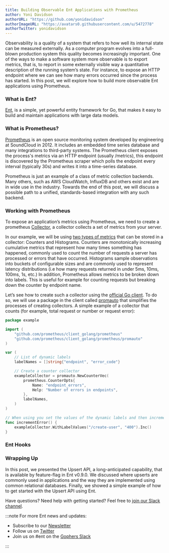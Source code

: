 ```yaml
---
title: Building Observable Ent Applications with Prometheus
author: Yoni Davidson
authorURL: "https://github.com/yonidavidson"
authorImageURL: "https://avatars0.githubusercontent.com/u/5472778"
authorTwitter: yonidavidson
---
```


Observability is a quality of a system that refers to how well its internal state can be measured externally.
As a computer program evolves into a full-blown production system this quality becomes increasingly important.
One of the ways to make a software system more observable is to export metrics, that is, to report in some externally 
visible way a quantitative description of the running system’s state. For instance, to expose an HTTP endpoint where we 
can see how many errors occurred since the process has started. In this post, we will explore how to build more
observable Ent applications using Prometheus.

### What is Ent?

[Ent](https://entgo.io/docs/getting-started/), is a simple, yet powerful entity framework for Go, that makes it easy
to build and maintain applications with large data models.

### What is Prometheus?

[Prometheus](https://prometheus.io/) is an open source monitoring system developed by engineering at SoundCloud in 2012.
It includes an embedded time series database and many integrations to third-party systems.
The Prometheus client exposes the process's metrics via an HTTP endpoint (usually /metrics), this endpoint is
discovered by the Prometheus scraper which polls the endpoint every interval (typically 30s) and writes it
into a time-series database.

Prometheus is just an example of a class of metric collection backends. Many others, such as AWS CloudWatch, InfluxDB
and others exist and are in wide use in the industry. Towards the end of this post, we will discuss a possible path to
a unified, standards-based integration with any such backend.

### Working with Prometheus

To expose an application’s metrics using Prometheus, we need to create a
prometheus [Collector](https://prometheus.io/docs/introduction/glossary/#collector), a collector collects
a set of metrics from your server.

In our example, we will be using [two types of metrics](https://prometheus.io/docs/concepts/metric_types/#histogram)
that can be stored in a collector: Counters and Histograms. Counters are monotonically increasing cumulative metrics
that represent how many times something has happened, commonly used to count the number of requests a server has
processed or errors that have occurred. Histograms sample observations into buckets of configurable sizes and are
commonly used to represent latency distributions (i.e how many requests returned in under 5ms, 10ms, 100ms, 1s, etc.)
In addition, Prometheus allows metrics to be broken down into labels.  This is useful for example for counting requests
but breaking down the counter by endpoint name.

Let’s see how to create such a collector using the [official Go client](https://github.com/prometheus/client_golang).
To do so, we will use a package in the client called [promauto](https://pkg.go.dev/github.com/prometheus/client_golang@v1.11.0/prometheus/promauto) that simplifies the processes of creating collectors.
A simple example of a collector that counts (for example, total request or number or request error):

```go
package example

import (
	"github.com/prometheus/client_golang/prometheus"
	"github.com/prometheus/client_golang/prometheus/promauto"
)

var (
	// List of dynamic labels
	labelNames = []string{"endpoint", "error_code"}

	// Create a counter collector
	exampleCollector = promauto.NewCounterVec(
		prometheus.CounterOpts{
			Name: "endpoint_errors",
			Help: "Number of errors in endpoints",
		},
		labelNames,
	)
)

// When using you set the values of the dynamic labels and then increment the counter
func incrementError() {
	exampleCollector.WithLabelValues("/create-user", "400").Inc()
}
```

### Ent Hooks


### Wrapping Up

In this post, we presented the Upsert API, a long-anticipated capability, that is available by feature-flag in Ent v0.9.0.
We discussed where upserts are commonly used in applications and the way they are implemented using common relational databases.
Finally, we showed a simple example of how to get started with the Upsert API using Ent.

Have questions? Need help with getting started? Feel free to [join our Slack channel](https://entgo.io/docs/slack/).

:::note For more Ent news and updates:

- Subscribe to our [Newsletter](https://www.getrevue.co/profile/ent)
- Follow us on [Twitter](https://twitter.com/entgo_io)
- Join us on #ent on the [Gophers Slack](https://entgo.io/docs/slack)

:::
